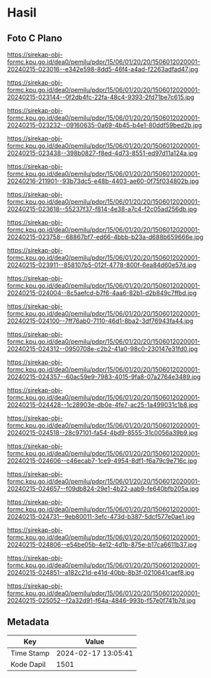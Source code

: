 # Hasil

## Foto C Plano

https://sirekap-obj-formc.kpu.go.id/dea0/pemilu/pdpr/15/06/01/20/20/1506012020001-20240215-023016--e342e598-8dd5-46f4-a4ad-f2263adfad47.jpg

https://sirekap-obj-formc.kpu.go.id/dea0/pemilu/pdpr/15/06/01/20/20/1506012020001-20240215-023144--0f2db4fc-22fa-48c4-9393-2fd71be7c615.jpg

https://sirekap-obj-formc.kpu.go.id/dea0/pemilu/pdpr/15/06/01/20/20/1506012020001-20240215-023232--09160635-0a69-4b45-b4e1-80ddf59bed2b.jpg

https://sirekap-obj-formc.kpu.go.id/dea0/pemilu/pdpr/15/06/01/20/20/1506012020001-20240215-023438--398b0827-f8ed-4d73-8551-ed97d11a124a.jpg

https://sirekap-obj-formc.kpu.go.id/dea0/pemilu/pdpr/15/06/01/20/20/1506012020001-20240216-211901--93b73dc5-e48b-4403-ae60-0f75f034802b.jpg

https://sirekap-obj-formc.kpu.go.id/dea0/pemilu/pdpr/15/06/01/20/20/1506012020001-20240215-023618--55237f37-f814-4e38-a7c4-f2c05ad256db.jpg

https://sirekap-obj-formc.kpu.go.id/dea0/pemilu/pdpr/15/06/01/20/20/1506012020001-20240215-023758--68867bf7-ed66-4bbb-b23a-d688b659666e.jpg

https://sirekap-obj-formc.kpu.go.id/dea0/pemilu/pdpr/15/06/01/20/20/1506012020001-20240215-023911--858107b5-012f-4778-800f-6ea84d60e57d.jpg

https://sirekap-obj-formc.kpu.go.id/dea0/pemilu/pdpr/15/06/01/20/20/1506012020001-20240215-024004--8c5aefcd-b7f6-4aa6-82b1-d2b849c7ffbd.jpg

https://sirekap-obj-formc.kpu.go.id/dea0/pemilu/pdpr/15/06/01/20/20/1506012020001-20240215-024100--7ff76ab0-7110-46d1-8ba2-3df76943fa44.jpg

https://sirekap-obj-formc.kpu.go.id/dea0/pemilu/pdpr/15/06/01/20/20/1506012020001-20240215-024312--0950708e-c2b2-41a0-98c0-230147e31fd0.jpg

https://sirekap-obj-formc.kpu.go.id/dea0/pemilu/pdpr/15/06/01/20/20/1506012020001-20240215-024357--60ac59e9-7983-4015-9fa8-07a2764e3489.jpg

https://sirekap-obj-formc.kpu.go.id/dea0/pemilu/pdpr/15/06/01/20/20/1506012020001-20240215-024428--1c28903e-db0e-4fe7-ac25-1a499031c1b8.jpg

https://sirekap-obj-formc.kpu.go.id/dea0/pemilu/pdpr/15/06/01/20/20/1506012020001-20240215-024518--28c97101-fa54-4bd9-8555-31c0056a39b9.jpg

https://sirekap-obj-formc.kpu.go.id/dea0/pemilu/pdpr/15/06/01/20/20/1506012020001-20240215-024606--c46ecab7-1ce9-4954-8df1-f6a79c9e716c.jpg

https://sirekap-obj-formc.kpu.go.id/dea0/pemilu/pdpr/15/06/01/20/20/1506012020001-20240215-024657--f09db824-29e1-4b22-aab9-fe640bfb205a.jpg

https://sirekap-obj-formc.kpu.go.id/dea0/pemilu/pdpr/15/06/01/20/20/1506012020001-20240215-024731--9eb80011-3efc-473d-b387-5dcf577e0ae1.jpg

https://sirekap-obj-formc.kpu.go.id/dea0/pemilu/pdpr/15/06/01/20/20/1506012020001-20240215-024806--e54be05b-4e12-4d1b-875e-b17ca6611b37.jpg

https://sirekap-obj-formc.kpu.go.id/dea0/pemilu/pdpr/15/06/01/20/20/1506012020001-20240215-024851--a182c21d-e41d-40bb-8b3f-0210641caef8.jpg

https://sirekap-obj-formc.kpu.go.id/dea0/pemilu/pdpr/15/06/01/20/20/1506012020001-20240215-025052--f2a32d91-f64a-4846-993b-f57e0f741b7d.jpg


## Metadata

| Key        | Value               |
| ---------- | ------------------- |
| Time Stamp | 2024-02-17 13:05:41 |
| Kode Dapil | 1501                |



